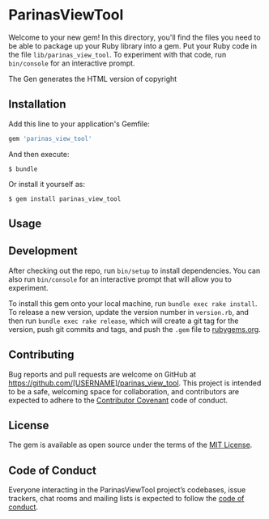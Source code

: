 # ParinasViewTool

Welcome to your new gem! In this directory, you'll find the files you need to be able to package up your Ruby library into a gem. Put your Ruby code in the file `lib/parinas_view_tool`. To experiment with that code, run `bin/console` for an interactive prompt.

The Gen generates the HTML version of copyright

## Installation

Add this line to your application's Gemfile:

```ruby
gem 'parinas_view_tool'
```

And then execute:

    $ bundle

Or install it yourself as:

    $ gem install parinas_view_tool

## Usage



## Development

After checking out the repo, run `bin/setup` to install dependencies. You can also run `bin/console` for an interactive prompt that will allow you to experiment.

To install this gem onto your local machine, run `bundle exec rake install`. To release a new version, update the version number in `version.rb`, and then run `bundle exec rake release`, which will create a git tag for the version, push git commits and tags, and push the `.gem` file to [rubygems.org](https://rubygems.org).

## Contributing

Bug reports and pull requests are welcome on GitHub at https://github.com/[USERNAME]/parinas_view_tool. This project is intended to be a safe, welcoming space for collaboration, and contributors are expected to adhere to the [Contributor Covenant](http://contributor-covenant.org) code of conduct.

## License

The gem is available as open source under the terms of the [MIT License](https://opensource.org/licenses/MIT).

## Code of Conduct

Everyone interacting in the ParinasViewTool project’s codebases, issue trackers, chat rooms and mailing lists is expected to follow the [code of conduct](https://github.com/[USERNAME]/parinas_view_tool/blob/master/CODE_OF_CONDUCT.md).
